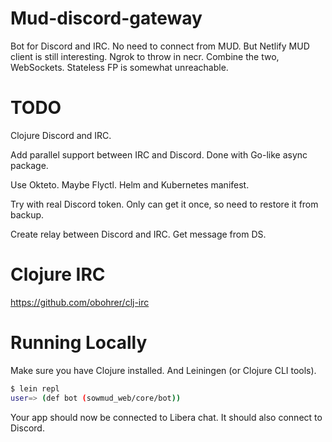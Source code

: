 # Mud-discord-gateway

Bot for Discord and IRC.
No need to connect from MUD.
But Netlify MUD client is still interesting.
Ngrok to throw in necr.
Combine the two, WebSockets.
Stateless FP is somewhat unreachable.

# TODO

Clojure Discord and IRC.

Add parallel support between IRC and Discord.
Done with Go-like async package.

Use Okteto. Maybe Flyctl.
Helm and Kubernetes manifest.

Try with real Discord token.
Only can get it once, so need to restore it from backup.

Create relay between Discord and IRC.
Get message from DS.

# Clojure IRC
https://github.com/obohrer/clj-irc

# Running Locally

Make sure you have Clojure installed.
And Leiningen (or Clojure CLI tools).

```sh
$ lein repl
user=> (def bot (sowmud_web/core/bot))
```

Your app should now be connected to Libera chat.
It should also connect to Discord.


